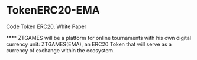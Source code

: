 # TokenERC20-EMA

Code Token ERC20, White Paper

**** ZTGAMES will be a platform for online tournaments with his own digital currency unit: ZTGAMES(EMA), an ERC20 Token that will serve as a currency of exchange within the ecosystem.
